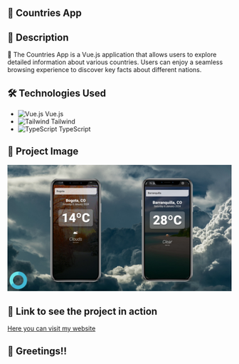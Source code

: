 ## :rocket: Countries App

## :page_with_curl: Description

🎉 The Countries App is a Vue.js application that allows users to explore detailed information about various countries. Users can enjoy a seamless browsing experience to discover key facts about different nations.


## :hammer_and_wrench: Technologies Used

- ![Vue.js](https://img.icons8.com/color/48/000000/vue-js.png) Vue.js
- ![Tailwind](https://img.icons8.com/color/48/000000/tailwind.png) Tailwind
- ![TypeScript](https://img.icons8.com/color/48/000000/typescript.png) TypeScript

## :camera_flash: Project Image

![Image - App1](https://github.com/Adrian97G/WeatherApp/blob/main/weatherapp.png)

## :link: Link to see the project in action

[Here you can visit my website](https://weather-app-adrian.netlify.app)

## :wave: Greetings!!